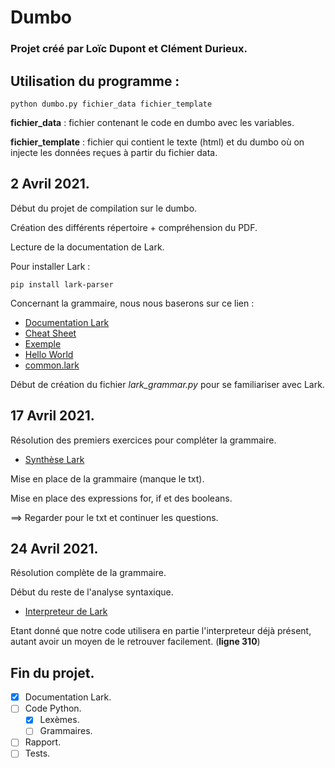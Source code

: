 # Dumbo

### Projet créé par Loïc Dupont et Clément Durieux.

## Utilisation du programme :
```
python dumbo.py fichier_data fichier_template
```
**fichier_data** : fichier contenant le code en dumbo avec les variables.

**fichier_template** : fichier qui contient le texte (html) et du dumbo où
on injecte les données reçues à partir du fichier data.

## 2 Avril 2021.

Début du projet de compilation sur le dumbo.

Création des différents répertoire + compréhension du PDF.

Lecture de la documentation de Lark.

Pour installer Lark :

```
pip install lark-parser
```

Concernant la grammaire, nous nous baserons sur ce lien :
- [Documentation Lark](https://lark-parser.readthedocs.io/en/latest/grammar.html)
- [Cheat Sheet](https://lark-parser.readthedocs.io/en/latest/_static/lark_cheatsheet.pdf)
- [Exemple](https://github.com/lark-parser/lark/blob/master/examples/fruitflies.py)
- [Hello World](https://dev.to/vicentemaldonado/python-lark-parser-introduction-2g4e)
- [common.lark](https://github.com/lark-parser/lark/blob/master/lark/grammars/common.lark)

Début de création du fichier _lark_grammar.py_ pour se familiariser avec Lark.

## 17 Avril 2021.

Résolution des premiers exercices pour compléter la grammaire.

- [Synthèse Lark](https://lark-parser.readthedocs.io/_/downloads/en/latest/pdf/)

Mise en place de la grammaire (manque le txt).

Mise en place des expressions for, if et des booleans.

==> Regarder pour le txt et continuer les questions.

## 24 Avril 2021.

Résolution complète de la grammaire.

Début du reste de l'analyse syntaxique.

- [Interpreteur de Lark](https://pastebin.com/y5rryEvE)

Etant donné que notre code utilisera en partie l'interpreteur déjà présent, autant avoir un moyen de le retrouver facilement. (__ligne 310__)

## Fin du projet.

- [x] Documentation Lark.
- [ ] Code Python.
	- [x] Lexèmes.
	- [ ] Grammaires.
- [ ] Rapport.
- [ ] Tests.